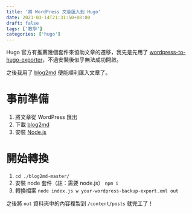 ```yaml
---
title: '將 WordPress 文章匯入到 Hugo'
date: 2021-03-14T21:31:50+08:00
draft: false
tags: ['教學']
categories: ['hugo']
---
```


Hugo 官方有推薦幾個套件來協助文章的遷移，我先是先用了 [wordpress-to-hugo-exporter](https://github.com/SchumacherFM/wordpress-to-hugo-exporter)，不過安裝後似乎無法成功開啟。

之後我用了 [blog2md](https://github.com/palaniraja/blog2md) 便能順利匯入文章了。
# 事前準備
1. 將文章從 WordPress 匯出
1. 下載 [blog2md](https://github.com/palaniraja/blog2md)
1. 安裝 [Node.js](https://nodejs.org/en/)
# 開始轉換
1. `cd ./blog2md-master/` 
1. 安裝 node 套件（註：需要 node.js） `npm i`
1. 轉換檔案 `node index.js w your-wordpress-backup-export.xml out`

之後將 `out` 資料夾中的內容複製到 `/content/posts` 就完工了！